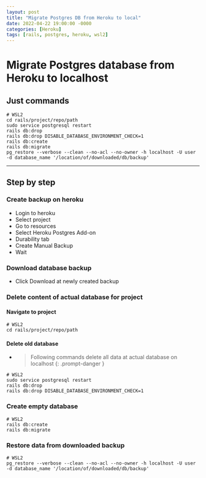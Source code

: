 ```yaml
---
layout: post
title: "Migrate Postgres DB from Heroku to local"
date: 2022-04-22 19:00:00 -0000
categories: [Heroku]
tags: [rails, postgres, heroku, wsl2]
---
```


# Migrate Postgres database from Heroku to localhost

## Just commands
```console WSL2
# WSL2
cd rails/project/repo/path
sudo service postgresql restart
rails db:drop
rails db:drop DISABLE_DATABASE_ENVIRONMENT_CHECK=1
rails db:create
rails db:migrate
pg_restore --verbose --clean --no-acl --no-owner -h localhost -U user -d database_name '/location/of/downloaded/db/backup'
```

----------------------------------------
## Step by step
### Create backup on heroku
- Login to heroku
- Select project
- Go to resources
- Select Heroku Postgres Add-on
- Durability tab
- Create Manual Backup
- Wait

### Download database backup
- Click Download at newly created backup

### Delete content of actual database for project
#### Navigate to project
```console
# WSL2
cd rails/project/repo/path
```
#### Delete old database

- > Following commands delete all data at actual database on localhost
{: .prompt-danger }

```console
# WSL2
sudo service postgresql restart
rails db:drop
rails db:drop DISABLE_DATABASE_ENVIRONMENT_CHECK=1
```

### Create empty database
```console
# WSL2
rails db:create
rails db:migrate
```

### Restore data from downloaded backup
```console
# WSL2
pg_restore --verbose --clean --no-acl --no-owner -h localhost -U user -d database_name '/location/of/downloaded/db/backup'
```



